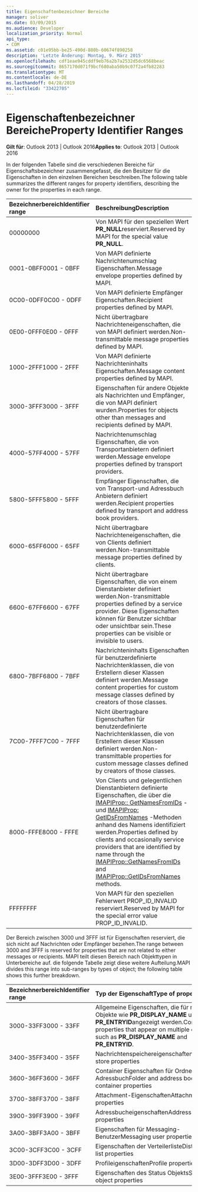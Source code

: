 ```yaml
---
title: Eigenschaftenbezeichner Bereiche
manager: soliver
ms.date: 03/09/2015
ms.audience: Developer
localization_priority: Normal
api_type:
- COM
ms.assetid: c01e95bb-be25-490d-880b-60674f890258
description: 'Letzte Änderung: Montag, 9. März 2015'
ms.openlocfilehash: cdf1eae945cddf9eb76a2b7a2532d5dc6568beac
ms.sourcegitcommit: 8657170d071f9bcf680aba50b9c07f2a4fb82283
ms.translationtype: MT
ms.contentlocale: de-DE
ms.lasthandoff: 04/28/2019
ms.locfileid: "33422705"
---
```

# <a name="property-identifier-ranges"></a><span data-ttu-id="c87c3-103">Eigenschaftenbezeichner Bereiche</span><span class="sxs-lookup"><span data-stu-id="c87c3-103">Property Identifier Ranges</span></span>

  
  
<span data-ttu-id="c87c3-104">**Gilt für**: Outlook 2013 | Outlook 2016</span><span class="sxs-lookup"><span data-stu-id="c87c3-104">**Applies to**: Outlook 2013 | Outlook 2016</span></span> 
  
<span data-ttu-id="c87c3-105">In der folgenden Tabelle sind die verschiedenen Bereiche für Eigenschaftsbezeichner zusammengefasst, die den Besitzer für die Eigenschaften in den einzelnen Bereichen beschreiben.</span><span class="sxs-lookup"><span data-stu-id="c87c3-105">The following table summarizes the different ranges for property identifiers, describing the owner for the properties in each range.</span></span>
  
|<span data-ttu-id="c87c3-106">**Bezeichnerbereich**</span><span class="sxs-lookup"><span data-stu-id="c87c3-106">**Identifier range**</span></span>|<span data-ttu-id="c87c3-107">**Beschreibung**</span><span class="sxs-lookup"><span data-stu-id="c87c3-107">**Description**</span></span>|
|:-----|:-----|
|<span data-ttu-id="c87c3-108">0000</span><span class="sxs-lookup"><span data-stu-id="c87c3-108">0000</span></span>  <br/> |<span data-ttu-id="c87c3-109">Von MAPI für den speziellen Wert **PR_NULL**reserviert.</span><span class="sxs-lookup"><span data-stu-id="c87c3-109">Reserved by MAPI for the special value **PR_NULL**.</span></span>  <br/> |
|<span data-ttu-id="c87c3-110">0001-0BFF</span><span class="sxs-lookup"><span data-stu-id="c87c3-110">0001 - 0BFF</span></span>  <br/> |<span data-ttu-id="c87c3-111">Von MAPI definierte Nachrichtenumschlag Eigenschaften.</span><span class="sxs-lookup"><span data-stu-id="c87c3-111">Message envelope properties defined by MAPI.</span></span>  <br/> |
|<span data-ttu-id="c87c3-112">0C00-0DFF</span><span class="sxs-lookup"><span data-stu-id="c87c3-112">0C00 - 0DFF</span></span>  <br/> |<span data-ttu-id="c87c3-113">Von MAPI definierte Empfänger Eigenschaften.</span><span class="sxs-lookup"><span data-stu-id="c87c3-113">Recipient properties defined by MAPI.</span></span>  <br/> |
|<span data-ttu-id="c87c3-114">0E00-0FFF</span><span class="sxs-lookup"><span data-stu-id="c87c3-114">0E00 - 0FFF</span></span>  <br/> |<span data-ttu-id="c87c3-115">Nicht übertragbare Nachrichteneigenschaften, die von MAPI definiert werden.</span><span class="sxs-lookup"><span data-stu-id="c87c3-115">Non-transmittable message properties defined by MAPI.</span></span>  <br/> |
|<span data-ttu-id="c87c3-116">1000-2FFF</span><span class="sxs-lookup"><span data-stu-id="c87c3-116">1000 - 2FFF</span></span>  <br/> |<span data-ttu-id="c87c3-117">Von MAPI definierte Nachrichteninhalts Eigenschaften.</span><span class="sxs-lookup"><span data-stu-id="c87c3-117">Message content properties defined by MAPI.</span></span>  <br/> |
|<span data-ttu-id="c87c3-118">3000-3FFF</span><span class="sxs-lookup"><span data-stu-id="c87c3-118">3000 - 3FFF</span></span>  <br/> |<span data-ttu-id="c87c3-119">Eigenschaften für andere Objekte als Nachrichten und Empfänger, die von MAPI definiert wurden.</span><span class="sxs-lookup"><span data-stu-id="c87c3-119">Properties for objects other than messages and recipients defined by MAPI.</span></span>  <br/> |
|<span data-ttu-id="c87c3-120">4000-57FF</span><span class="sxs-lookup"><span data-stu-id="c87c3-120">4000 - 57FF</span></span>  <br/> |<span data-ttu-id="c87c3-121">Nachrichtenumschlag Eigenschaften, die von Transportanbietern definiert werden.</span><span class="sxs-lookup"><span data-stu-id="c87c3-121">Message envelope properties defined by transport providers.</span></span>  <br/> |
|<span data-ttu-id="c87c3-122">5800-5FFF</span><span class="sxs-lookup"><span data-stu-id="c87c3-122">5800 - 5FFF</span></span>  <br/> |<span data-ttu-id="c87c3-123">Empfänger Eigenschaften, die von Transport-und Adressbuch Anbietern definiert werden.</span><span class="sxs-lookup"><span data-stu-id="c87c3-123">Recipient properties defined by transport and address book providers.</span></span>  <br/> |
|<span data-ttu-id="c87c3-124">6000-65FF</span><span class="sxs-lookup"><span data-stu-id="c87c3-124">6000 - 65FF</span></span>  <br/> |<span data-ttu-id="c87c3-125">Nicht übertragbare Nachrichteneigenschaften, die von Clients definiert werden.</span><span class="sxs-lookup"><span data-stu-id="c87c3-125">Non-transmittable message properties defined by clients.</span></span>  <br/> |
|<span data-ttu-id="c87c3-126">6600-67FF</span><span class="sxs-lookup"><span data-stu-id="c87c3-126">6600 - 67FF</span></span>  <br/> |<span data-ttu-id="c87c3-127">Nicht übertragbare Eigenschaften, die von einem Dienstanbieter definiert werden.</span><span class="sxs-lookup"><span data-stu-id="c87c3-127">Non-transmittable properties defined by a service provider.</span></span> <span data-ttu-id="c87c3-128">Diese Eigenschaften können für Benutzer sichtbar oder unsichtbar sein.</span><span class="sxs-lookup"><span data-stu-id="c87c3-128">These properties can be visible or invisible to users.</span></span>  <br/> |
|<span data-ttu-id="c87c3-129">6800-7BFF</span><span class="sxs-lookup"><span data-stu-id="c87c3-129">6800 - 7BFF</span></span>  <br/> |<span data-ttu-id="c87c3-130">Nachrichteninhalts Eigenschaften für benutzerdefinierte Nachrichtenklassen, die von Erstellern dieser Klassen definiert werden.</span><span class="sxs-lookup"><span data-stu-id="c87c3-130">Message content properties for custom message classes defined by creators of those classes.</span></span>  <br/> |
|<span data-ttu-id="c87c3-131">7C00-7FFF</span><span class="sxs-lookup"><span data-stu-id="c87c3-131">7C00 - 7FFF</span></span>  <br/> |<span data-ttu-id="c87c3-132">Nicht übertragbare Eigenschaften für benutzerdefinierte Nachrichtenklassen, die von Erstellern dieser Klassen definiert werden.</span><span class="sxs-lookup"><span data-stu-id="c87c3-132">Non-transmittable properties for custom message classes defined by creators of those classes.</span></span>  <br/> |
|<span data-ttu-id="c87c3-133">8000-FFFE</span><span class="sxs-lookup"><span data-stu-id="c87c3-133">8000 - FFFE</span></span>  <br/> |<span data-ttu-id="c87c3-134">Von Clients und gelegentlichen Dienstanbietern definierte Eigenschaften, die über die [IMAPIProp:: GetNamesFromIDs](imapiprop-getnamesfromids.md) -und [IMAPIProp: GetIDsFromNames](imapiprop-getidsfromnames.md) -Methoden anhand des Namens identifiziert werden.</span><span class="sxs-lookup"><span data-stu-id="c87c3-134">Properties defined by clients and occasionally service providers that are identified by name through the [IMAPIProp::GetNamesFromIDs](imapiprop-getnamesfromids.md) and [IMAPIProp::GetIDsFromNames](imapiprop-getidsfromnames.md) methods.</span></span>  <br/> |
|<span data-ttu-id="c87c3-135">FFFF</span><span class="sxs-lookup"><span data-stu-id="c87c3-135">FFFF</span></span>  <br/> |<span data-ttu-id="c87c3-136">Von MAPI für den speziellen Fehlerwert PROP_ID_INVALID reserviert.</span><span class="sxs-lookup"><span data-stu-id="c87c3-136">Reserved by MAPI for the special error value PROP_ID_INVALID.</span></span>  <br/> |
   
<span data-ttu-id="c87c3-137">Der Bereich zwischen 3000 und 3FFF ist für Eigenschaften reserviert, die sich nicht auf Nachrichten oder Empfänger beziehen.</span><span class="sxs-lookup"><span data-stu-id="c87c3-137">The range between 3000 and 3FFF is reserved for properties that are not related to either messages or recipients.</span></span> <span data-ttu-id="c87c3-138">MAPI teilt diesen Bereich nach Objekttypen in Unterbereiche auf. die folgende Tabelle zeigt diese weitere Aufteilung.</span><span class="sxs-lookup"><span data-stu-id="c87c3-138">MAPI divides this range into sub-ranges by types of object; the following table shows this further breakdown.</span></span> 
  
|<span data-ttu-id="c87c3-139">**Bezeichnerbereich**</span><span class="sxs-lookup"><span data-stu-id="c87c3-139">**Identifier range**</span></span>|<span data-ttu-id="c87c3-140">**Typ der Eigenschaft**</span><span class="sxs-lookup"><span data-stu-id="c87c3-140">**Type of property**</span></span>|
|:-----|:-----|
|<span data-ttu-id="c87c3-141">3000-33FF</span><span class="sxs-lookup"><span data-stu-id="c87c3-141">3000 - 33FF</span></span>  <br/> |<span data-ttu-id="c87c3-142">Allgemeine Eigenschaften, die für mehrere Objekte wie **PR_DISPLAY_NAME** und **PR_ENTRYID**angezeigt werden.</span><span class="sxs-lookup"><span data-stu-id="c87c3-142">Common properties that appear on multiple objects, such as **PR_DISPLAY_NAME** and **PR_ENTRYID**.</span></span>  <br/> |
|<span data-ttu-id="c87c3-143">3400-35FF</span><span class="sxs-lookup"><span data-stu-id="c87c3-143">3400 - 35FF</span></span>  <br/> |<span data-ttu-id="c87c3-144">Nachrichtenspeichereigenschaften</span><span class="sxs-lookup"><span data-stu-id="c87c3-144">Message store properties</span></span>  <br/> |
|<span data-ttu-id="c87c3-145">3600-36FF</span><span class="sxs-lookup"><span data-stu-id="c87c3-145">3600 - 36FF</span></span>  <br/> |<span data-ttu-id="c87c3-146">Container Eigenschaften für Ordner und Adressbuch</span><span class="sxs-lookup"><span data-stu-id="c87c3-146">Folder and address book container properties</span></span>  <br/> |
|<span data-ttu-id="c87c3-147">3700-38FF</span><span class="sxs-lookup"><span data-stu-id="c87c3-147">3700 - 38FF</span></span>  <br/> |<span data-ttu-id="c87c3-148">Attachment-Eigenschaften</span><span class="sxs-lookup"><span data-stu-id="c87c3-148">Attachment properties</span></span>  <br/> |
|<span data-ttu-id="c87c3-149">3900-39FF</span><span class="sxs-lookup"><span data-stu-id="c87c3-149">3900 - 39FF</span></span>  <br/> |<span data-ttu-id="c87c3-150">Adressbucheigenschaften</span><span class="sxs-lookup"><span data-stu-id="c87c3-150">Address book properties</span></span>  <br/> |
|<span data-ttu-id="c87c3-151">3A00-3BFF</span><span class="sxs-lookup"><span data-stu-id="c87c3-151">3A00 - 3BFF</span></span>  <br/> |<span data-ttu-id="c87c3-152">Eigenschaften für Messaging-Benutzer</span><span class="sxs-lookup"><span data-stu-id="c87c3-152">Messaging user properties</span></span>  <br/> |
|<span data-ttu-id="c87c3-153">3C00-3CFF</span><span class="sxs-lookup"><span data-stu-id="c87c3-153">3C00 - 3CFF</span></span>  <br/> |<span data-ttu-id="c87c3-154">Eigenschaften der Verteilerliste</span><span class="sxs-lookup"><span data-stu-id="c87c3-154">Distribution list properties</span></span>  <br/> |
|<span data-ttu-id="c87c3-155">3D00-3DFF</span><span class="sxs-lookup"><span data-stu-id="c87c3-155">3D00 - 3DFF</span></span>  <br/> |<span data-ttu-id="c87c3-156">Profileigenschaften</span><span class="sxs-lookup"><span data-stu-id="c87c3-156">Profile properties</span></span>  <br/> |
|<span data-ttu-id="c87c3-157">3E00-3FFF</span><span class="sxs-lookup"><span data-stu-id="c87c3-157">3E00 - 3FFF</span></span>  <br/> |<span data-ttu-id="c87c3-158">Eigenschaften des Status Objekts</span><span class="sxs-lookup"><span data-stu-id="c87c3-158">Status object properties</span></span>  <br/> |
   

